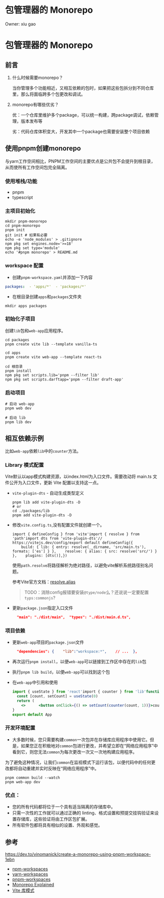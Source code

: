 # 包管理器的 Monorepo

Owner: xiu gao

# 包管理器的 Monorepo

## 前言

1. 什么时候需要monorepo？
    
    当你管理多个功能相近，又相互依赖的包时，如果把这些包拆分到不同仓库里，那么将面临跨多个包更改和调试。
    
2. monorepo有哪些优劣？
    
    优：一个仓库里维护多个package，可以统一构建，跨package调试，依赖管理，版本发布等
    
    劣：代码仓库体积变大，开发其中一个package也需要安装整个项目依赖
    

## 使用pnpm创建monorepo

与yarn工作空间相比，PNPM工作空间的主要优点是公共包不会提升到根目录，从而使所有工作空间包完全隔离。

### 使用堆栈/功能

- pnpm
- typescript

### 主项目初始化

```
mkdir pnpm-monorepo
cd pnpm-monorepo
pnpm init
git init # 如果有必要
echo -e 'node_modules' > .gitignore
npm pkg set engines.node='>=18'
npm pkg set type='module'
echo '#pnpm monorepo' > README.md
```

### workspace 配置

- 创建`pnpm-workspace.yaml`并添加一下内容

```yaml
packages:  - 'apps/*'  - 'packages/*'
```

- 在根目录创建`apps`和`packages`文件夹

```
mkdir apps packages
```

### 初始化子项目

创建`lib`包和`web-app`应用程序。

```
cd packages
pnpm create vite lib --template vanilla-ts

cd apps
pnpm create vite web-app --template react-ts

cd 根目录
pnpm install
npm pkg set scripts.lib='pnpm --filter lib'
npm pkg set scripts.darftapp='pnpm --filter draft-app'
```

### 启动项目

```
# 启动 web-app
pnpm web dev

# 启动 lib
pnpm lib dev
```

## 相互依赖示例

比如`web-app`依赖`lib`中的`counter`方法。

### Library 模式配置

Vite默认以app模式构建资源，以index.html为入口文件。需要改动将 main.ts 文件公开为入口文件，更新 Vite 配置以支持这一点。

- `vite-plugin-dts` - 自动生成类型定义
    
    ```
    pnpm lib add vite-plugin-dts -D
    # or
    cd ./packages/lib
    pnpm add vite-plugin-dts -D
    ```
    
- 修改`vite.config.ts`,没有配置文件就创建一个。
    
    ```tsx
    import { defineConfig } from 'vite'import { resolve } from 'path'import dts from 'vite-plugin-dts'// https://vitejs.dev/config/export default defineConfig({
        build: { lib: { entry: resolve(__dirname, 'src/main.ts'), formats: ['es'] } },    resolve: { alias: { src: resolve('src/') } },    plugins: [dts()],})
    ```
    
    使用`path.resolve`将路径解析为绝对路径，以避免vite解析系统路径别名问题。
    
    参考Vite官方文档：[resolve.alias](https://cn.vitejs.dev/config/shared-options.html#resolve-alias)
    > TODO：消除config报错要安装`@type/node`么？还说说一定要配置`typs:commonjs`?
    
- 更新`package.json`指定入口文件
    
    ```json
      "main": "./dist/main",  "types": "./dist/main.d.ts",
    ```
    

### 项目依赖

- 更新`web-app`项目的`package.json`文件
    
    ```json
      "dependencies": {    "lib":"workspace:*",    // ...  },
    ```
    
- 再次运行`pnpm install`，以便`web-app`可以链接到工作区中存在的`lib`包
- 执行`pnpm lib build`，以便`web-app`可以找到这个包
- 在`web-app`中引用和使用
    
    ```jsx
    import { useState } from 'react'import { counter } from 'lib'function App() {
      const [count, setCount] = useState(0)
      return (
        <>      <button onClick={() => setCount(counter(count, 1))}>count:{count}</button>    </>  )
    }
    export default App
    ```
    

### 开发环境配置

- 大多数时候，您只需要构建`common`一次包并在存储库应用程序中使用它。但是，如果您正在积极地对`common`包进行更改，并希望立即在“网络应用程序”中看到它，则您无法`common`为每次更改一次又一次地构建应用程序。

为了避免这种情况，让我们`common`在监视模式下运行该包，以便代码中的任何更改都将自动重建并实时反映在“网络应用程序”中。

```
pnpm common build --watch
pnpm web-app dev
```

### 优点：

- 您的所有代码都将位于一个具有适当隔离的存储库中。
- 只需一次性的工作就可以通过正确的 linting、格式设置和预提交挂钩验证来设置存储库，这些验证将由工作区包扩展。
- 所有软件包都将具有相似的设置、外观和感觉。

## 参考

https://dev.to/vinomanick/create-a-monorepo-using-pnpm-workspace-1ebn

- [npm-workspaces](https://link.juejin.cn/?target=https%3A%2F%2Fdocs.npmjs.com%2Fcli%2Fusing-npm%2Fworkspaces)
- [yarn-workspaces](https://link.juejin.cn/?target=https%3A%2F%2Fyarnpkg.com%2Ffeatures%2Fworkspaces)
- [pnpm-workspaces](https://link.juejin.cn/?target=https%3A%2F%2Fpnpm.io%2Fworkspaces)
- [Monorepo Explained](https://link.juejin.cn/?target=https%3A%2F%2Fmonorepo.tools)
- [Vite 库模式](https://cn.vitejs.dev/guide/build#library-mode)